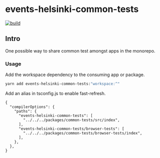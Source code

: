 # events-helsinki-common-tests

<p align="left">
  <a aria-label="Build" href="https://github.com/City-of-Helsinki/events-helsinki-monorepo/actions">
    <img alt="build" src="https://github.com/City-of-Helsinki/events-helsinki-monorepo/actions/workflows/ci-packages.yml/badge.svg?label=CI&logo=github&style=flat-quare&labelColor=000000" />
  </a>
</p>

## Intro

One possible way to share common test amongst apps in the monorepo.

### Usage

Add the workspace dependency to the consuming app or package.

```bash
yarn add events-helsinki-common-tests:"workspace:^"
```

Add an alias in tsconfig.js to enable fast-refresh.

```json5
{
  "compilerOptions": {
    "paths": {
      "events-helsinki-common-tests": [
        "../../../packages/common-tests/src/index",
      ],
      "events-helsinki-common-tests/browser-tests": [
        "../../../packages/common-tests/browser-tests/index",
      ],
    },
  },
}
```
